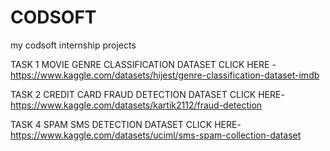 # CODSOFT
my codsoft internship projects

TASK 1
MOVIE GENRE CLASSIFICATION  DATASET CLICK HERE -https://www.kaggle.com/datasets/hijest/genre-classification-dataset-imdb


TASK 2
CREDIT CARD FRAUD DETECTION  DATASET CLICK HERE-https://www.kaggle.com/datasets/kartik2112/fraud-detection


TASK 4
SPAM SMS DETECTION DATASET CLICK HERE-https://www.kaggle.com/datasets/uciml/sms-spam-collection-dataset


